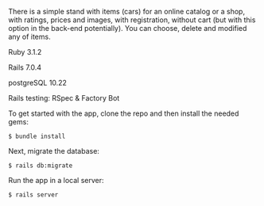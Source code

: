 There is a simple stand with items (cars) for an online catalog or a shop, with ratings, prices and images, with registration, without cart (but with this option in the back-end potentially). You can choose, delete and modified any of items.

Ruby 3.1.2

Rails 7.0.4

postgreSQL 10.22

Rails testing: RSpec & Factory Bot 

To get started with the app, clone the repo and then install the needed gems:
```
$ bundle install 
```
Next, migrate the database:
```
$ rails db:migrate
```
Run the app in a local server:
```
$ rails server
